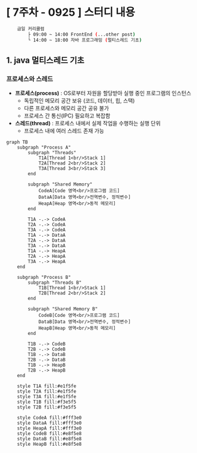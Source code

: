 # [ 7주차 - 0925 ] 스터디 내용

```bash
    금일 커리큘럼
        ├ 09:00 ~ 14:00 FrontEnd (...other post)
        └ 14:00 ~ 18:00 자바 프로그래밍 (멀티스레드 기초)
```

## 1. java 멀티스레드 기초


### 프로세스와 스레드

* **프로세스(process)** : OS로부터 자원을 할당받아 실행 중인 프로그램의 인스턴스
    - 독립적인 메모리 공간 보유 (코드, 데이터, 힙, 스택)
    - 다른 프로세스와 메모리 공간 공유 불가
    - 프로세스 간 통신(IPC) 필요하고 복잡함
* **스레드(thread)** : 프로세스 내에서 실제 작업을 수행하는 실행 단위 
    - 프로세스 내에 여러 스레드 존재 가능



```mermaid
graph TB
    subgraph "Process A"
        subgraph "Threads"
            T1A[Thread 1<br/>Stack 1]
            T2A[Thread 2<br/>Stack 2] 
            T3A[Thread 3<br/>Stack 3]
        end
        
        subgraph "Shared Memory"
            CodeA[Code 영역<br/>프로그램 코드]
            DataA[Data 영역<br/>전역변수, 정적변수]
            HeapA[Heap 영역<br/>동적 메모리]
        end
        
        T1A -.-> CodeA
        T2A -.-> CodeA
        T3A -.-> CodeA
        T1A -.-> DataA
        T2A -.-> DataA
        T3A -.-> DataA
        T1A -.-> HeapA
        T2A -.-> HeapA
        T3A -.-> HeapA
    end
    
    subgraph "Process B"
        subgraph "Threads B"
            T1B[Thread 1<br/>Stack 1]
            T2B[Thread 2<br/>Stack 2]
        end
        
        subgraph "Shared Memory B"
            CodeB[Code 영역<br/>프로그램 코드]
            DataB[Data 영역<br/>전역변수, 정적변수]
            HeapB[Heap 영역<br/>동적 메모리]
        end
        
        T1B -.-> CodeB
        T2B -.-> CodeB
        T1B -.-> DataB
        T2B -.-> DataB
        T1B -.-> HeapB
        T2B -.-> HeapB
    end
    
    style T1A fill:#e1f5fe
    style T2A fill:#e1f5fe
    style T3A fill:#e1f5fe
    style T1B fill:#f3e5f5
    style T2B fill:#f3e5f5
    
    style CodeA fill:#fff3e0
    style DataA fill:#fff3e0
    style HeapA fill:#fff3e0
    style CodeB fill:#e8f5e8
    style DataB fill:#e8f5e8
    style HeapB fill:#e8f5e8
```